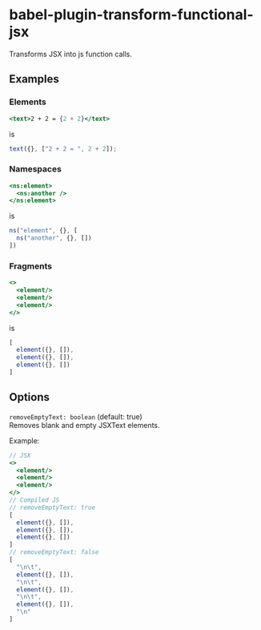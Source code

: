 # babel-plugin-transform-functional-jsx

Transforms JSX into js function calls.

## Examples

### Elements

```jsx
<text>2 + 2 = {2 + 2}</text>
```
is
```js
text({}, ["2 + 2 = ", 2 + 2]);
```

### Namespaces

```jsx
<ns:element>
  <ns:another />
</ns:element>
```
is
```js
ns("element", {}, [
  ns("another", {}, [])
])
```

### Fragments

```jsx
<>
  <element/>
  <element/>
  <element/>
</>
```
is
```js
[
  element({}, []),
  element({}, []),
  element({}, [])
]
```

## Options

`removeEmptyText: boolean` (default: true)  
Removes blank and empty JSXText elements.

Example:
```jsx
// JSX
<>
  <element/>
  <element/>
  <element/>
</>
// Compiled JS
// removeEmptyText: true
[
  element({}, []),
  element({}, []),
  element({}, [])
]
// removeEmptyText: false
[
  "\n\t",
  element({}, []),
  "\n\t",
  element({}, []),
  "\n\t",
  element({}, []),
  "\n"
]
```